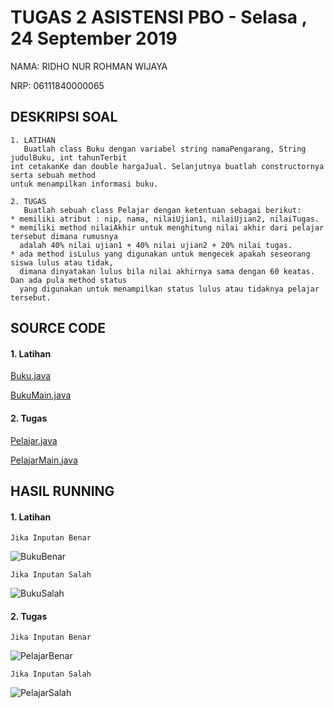 # TUGAS 2 ASISTENSI PBO - Selasa , 24 September 2019
NAMA:   RIDHO NUR ROHMAN WIJAYA

NRP:    06111840000065

## DESKRIPSI SOAL
~~~~
1. LATIHAN
   Buatlah class Buku dengan variabel string namaPengarang, String judulBuku, int tahunTerbit
int cetakanKe dan double hargaJual. Selanjutnya buatlah constructornya serta sebuah method
untuk menampilkan informasi buku.
~~~~
~~~~
2. TUGAS
   Buatlah sebuah class Pelajar dengan ketentuan sebagai berikut:
* memiliki atribut : nip, nama, nilaiUjian1, nilaiUjian2, nilaiTugas.
* memiliki method nilaiAkhir untuk menghitung nilai akhir dari pelajar tersebut dimana rumusnya
  adalah 40% nilai ujian1 + 40% nilai ujian2 + 20% nilai tugas.
* ada method isLulus yang digunakan untuk mengecek apakah seseorang siswa lulus atau tidak,
  dimana dinyatakan lulus bila nilai akhirnya sama dengan 60 keatas. Dan ada pula method status
  yang digunakan untuk menampilkan status lulus atau tidaknya pelajar tersebut.
~~~~
## SOURCE CODE
#### 1. Latihan
[Buku.java](https://github.com/RinRoya/AsistensiTugas2/blob/master/AsistensiTugas2/Buku.java)

[BukuMain.java](https://github.com/RinRoya/AsistensiTugas2/blob/master/AsistensiTugas2/BukuMain.java)
#### 2. Tugas
[Pelajar.java](https://github.com/RinRoya/AsistensiTugas2/blob/master/AsistensiTugas2/Pelajar.java)

[PelajarMain.java](https://github.com/RinRoya/AsistensiTugas2/blob/master/AsistensiTugas2/PelajarMain.java)
## HASIL RUNNING
#### 1. Latihan
~~~~
Jika Inputan Benar
~~~~
![BukuBenar](https://user-images.githubusercontent.com/49511033/65705244-418beb00-e0b2-11e9-84b5-5c2a046503fc.PNG)
~~~~
Jika Inputan Salah
~~~~
![BukuSalah](https://user-images.githubusercontent.com/49511033/65705249-4486db80-e0b2-11e9-9d98-cc8974413025.PNG)
#### 2. Tugas
~~~~
Jika Inputan Benar
~~~~
![PelajarBenar](https://user-images.githubusercontent.com/49511033/65705233-3afd7380-e0b2-11e9-9090-1a1f1e89e1d3.PNG)
~~~~
Jika Inputan Salah
~~~~
![PelajarSalah](https://user-images.githubusercontent.com/49511033/65705234-3c2ea080-e0b2-11e9-8681-5230b407af49.PNG)
